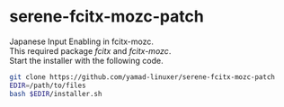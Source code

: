 # serene-fcitx-mozc-patch
Japanese Input Enabling in fcitx-mozc.<br>
This required package *fcitx* and *fcitx-mozc*.<br>
Start the installer with the following code.<br>

```bash
git clone https://github.com/yamad-linuxer/serene-fcitx-mozc-patch
EDIR=/path/to/files
bash $EDIR/installer.sh
```
